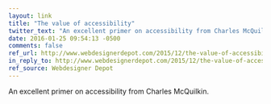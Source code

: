 ```yaml
---
layout: link
title: "The value of accessibility"
twitter_text: "An excellent primer on accessibility from Charles McQuilkin"
date: 2016-01-25 09:54:13 -0500
comments: false
ref_url: http://www.webdesignerdepot.com/2015/12/the-value-of-accessibility/
in_reply_to: http://www.webdesignerdepot.com/2015/12/the-value-of-accessibility/
ref_source: Webdesigner Depot
---
```


An excellent primer on accessibility from Charles McQuilkin.